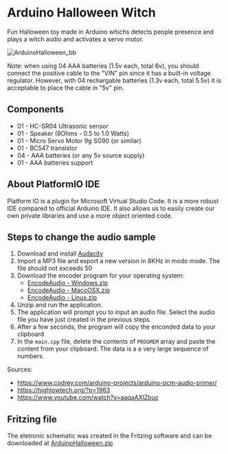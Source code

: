 # Arduino Halloween Witch
Fun Halloween toy made in Arduino whichs detects people presence and plays a witch audio and activates a servo motor. 

![ArduinoHalloween_bb](https://github.com/vitorccs/arduino-halloween-witch/assets/9891961/438a9ba2-e9ba-4de0-9060-833ce816f3ac)

Note: when using 04 AAA batteries (1.5v each, total 6v), you should connect the positive cable to the "VIN" pin since it has a built-in voltage regulator. However, with 04 rechargable batteries (1.3v each, total 5.5v) it is acceptable to place the cable in "5v" pin.

## Components
* 01 - HC-SR04 Ultrasonic sensor
* 01 - Speaker (8Ohms - 0.5 to 1.0 Watts)
* 01 - Micro Servo Motor 9g SG90 (or similar)
* 01 - BC547 transistor
* 04 - AAA batteries (or any 5v source supply)
* 01 - AAA batteries support

## About PlatformIO IDE
Platform IO is a plugin for Microsoft Virtual Studio Code. It is a more robust IDE compared to official Arduino IDE. It also allows us to easily create our own private libraries and use a more object oriented code.

## Steps to change the audio sample
1) Download and install [Audacity](https://www.audacityteam.org/download/)
2) Import a MP3 file and export a new version in 8KHz in modo mode. The file should not exceeds  50
3) Download the encoder program for your operating system:
    * [EncodeAudio - Windows.zip](https://github.com/vitorccs/arduino-halloween-witch/files/13110714/EncodeAudio-windows.zip)
    * [EncodeAudio - MacoOSX.zip](https://github.com/vitorccs/arduino-halloween-witch/files/13110716/EncodeAudio-macosx.zip)
    * [EncodeAudio - Linux.zip](https://github.com/vitorccs/arduino-halloween-witch/files/13110717/EncodeAudio-linux.zip)
4) Unzip and run the application.
5) The application will prompt you to input an audio file. Select the audio file you have just created in the previous steps.
6) After a few seconds, the program will copy the enconded data to your clipboard
7) In the `main.cpp` file, delete the contents of `PROGMEM` array and paste the content from your clipboard. The data is a a very large sequence of numbers.

Sources:
* https://www.codrey.com/arduino-projects/arduino-pcm-audio-primer/
* https://highlowtech.org/?p=1963
* https://www.youtube.com/watch?v=aaqaAXlZbuc

## Fritzing file
The eletronic schematic was created in the Fritzing software and can be downloaded at [ArduinoHalloween.zip](https://github.com/vitorccs/arduino-halloween-witch/files/13110614/ArduinoHalloween.zip)